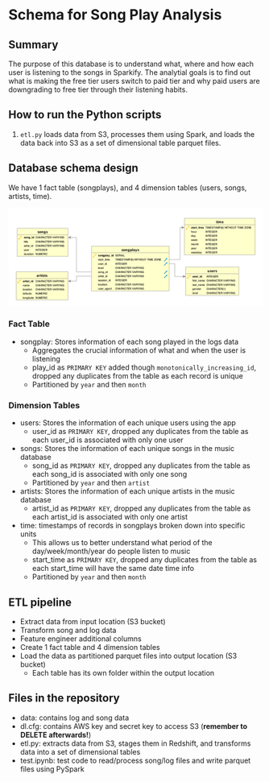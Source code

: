 # Schema for Song Play Analysis

## Summary
The purpose of this database is to understand what, where and how each user is listening to the songs in Sparkify. The analytial goals is to find out what is making the free tier users switch to paid tier and why paid users are downgrading to free tier through their listening habits.

## How to run the Python scripts
1. `etl.py` loads data from S3, processes them using Spark, and loads the data back into S3 as a set of dimensional table parquet files.

## Database schema design
We have 1 fact table (songplays), and 4 dimension tables (users, songs, artists, time).

![](Song_ERD.png)

### Fact Table
- songplay: Stores information of each song played in the logs data
  - Aggregates the crucial information of what and when the user is listening
  - play_id as `PRIMARY KEY` added though `monotonically_increasing_id`, dropped any duplicates from the table as each record is unique
  - Partitioned by `year` and then `month`
  
### Dimension Tables
- users: Stores the information of each unique users using the app
  - user_id as `PRIMARY KEY`, dropped any duplicates from the table as each user_id is associated with only one user
- songs: Stores the information of each unique songs in the music database
  - song_id as `PRIMARY KEY`, dropped any duplicates from the table as each song_id is associated with only one song
  - Partitioned by `year` and then `artist`
- artists: Stores the information of each unique artists in the music database
  - artist_id as `PRIMARY KEY`, dropped any duplicates from the table as each artist_id is associated with only one artist
- time: timestamps of records in songplays broken down into specific units
  - This allows us to better understand what period of the day/week/month/year do people listen to music
  - start_time as `PRIMARY KEY`, dropped any duplicates from the table as each start_time will have the same date time info
  - Partitioned by `year` and then `month`

## ETL pipeline
- Extract data from input location (S3 bucket)
- Transform song and log data
- Feature engineer additional columns
- Create 1 fact table and 4 dimension tables
- Load the data as partitioned parquet files into output location (S3 bucket)
  - Each table has its own folder within the output location

## Files in the repository
- data: contains log and song data
- dl.cfg: contains AWS key and secret key to access S3 (**remember to DELETE afterwards!**)
- etl.py: extracts data from S3, stages them in Redshift, and transforms data into a set of dimensional tables
- test.ipynb: test code to read/process song/log files and write parquet files using PySpark
